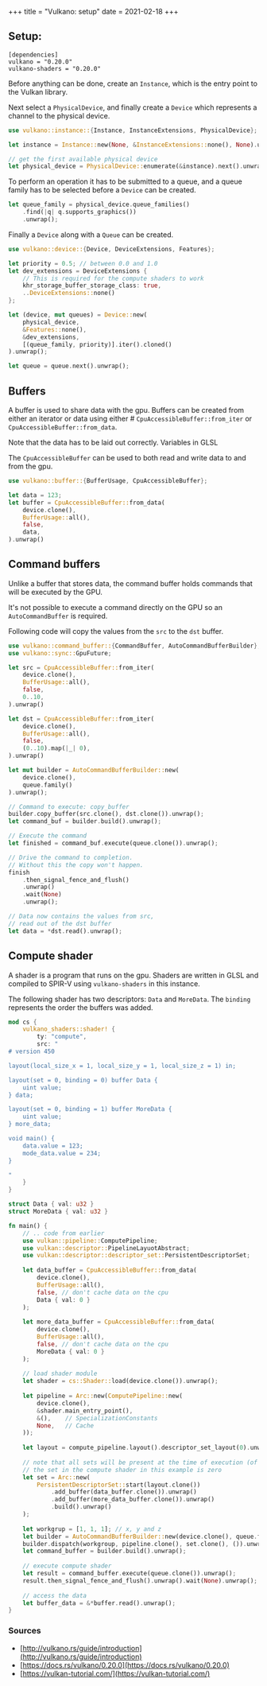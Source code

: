 +++
title = "Vulkano: setup"
date = 2021-02-18
+++

## Setup:

```
[dependencies]
vulkano = "0.20.0"
vulkano-shaders = "0.20.0"
```

Before anything can be done, create an `Instance`, which is the entry point to
the Vulkan library.

Next select a `PhysicalDevice`, and finally create a `Device` which represents
a channel to the physical device.

```rust
use vulkano::instance::{Instance, InstanceExtensions, PhysicalDevice};

let instance = Instance::new(None, &InstanceExtensions::none(), None).unwrap();

// get the first available physical device
let physical_device = PhysicalDevice::enumerate(&instance).next().unwrap();
```

To perform an operation it has to be submitted to a queue, and a queue family
has to be selected before a `Device` can be created.

```rust
let queue_family = physical_device.queue_families()
    .find(|q| q.supports_graphics())
    .unwrap();

```

Finally a `Device` along with a `Queue` can be created.

```rust
use vulkano::device::{Device, DeviceExtensions, Features};

let priority = 0.5; // between 0.0 and 1.0
let dev_extensions = DeviceExtensions {
    // This is required for the compute shaders to work
    khr_storage_buffer_storage_class: true,
    ..DeviceExtensions::none()
};

let (device, mut queues) = Device::new(
    physical_device,
    &Features::none(),
    &dev_extensions,
    [(queue_family, priority)].iter().cloned()
).unwrap();

let queue = queue.next().unwrap();
```

## Buffers

A buffer is used to share data with the gpu. Buffers can be created from either
an iterator or data using either # `CpuAccessibleBuffer::from_iter` or
`CpuAccessibleBuffer::from_data`.

Note that the data has to be laid out correctly.
Variables in GLSL 

The `CpuAccessibleBuffer` can be used to both read and write data to and from
the gpu.

```rust
use vulkano::buffer::{BufferUsage, CpuAccessibleBuffer};

let data = 123;
let buffer = CpuAccessibleBuffer::from_data(
    device.clone(),
    BufferUsage::all(),
    false,
    data,
).unwrap()
```

## Command buffers

Unlike a buffer that stores data, the command buffer holds commands that will be
executed by the GPU.

It's not possible to execute a command directly on the GPU so an `AutoCommandBuffer`
is required.

Following code will copy the values from the `src` to the `dst` buffer.

```rust
use vulkano::command_buffer::{CommandBuffer, AutoCommandBufferBuilder};
use vulkano::sync::GpuFuture;

let src = CpuAccessibleBuffer::from_iter(
    device.clone(),
    BufferUsage::all(),
    false,
    0..10,
).unwrap()

let dst = CpuAccessibleBuffer::from_iter(
    device.clone(),
    BufferUsage::all(),
    false,
    (0..10).map(|_| 0),
).unwrap()

let mut builder = AutoCommandBufferBuilder::new(
    device.clone(),
    queue.family()
).unwrap();

// Command to execute: copy_buffer
builder.copy_buffer(src.clone(), dst.clone()).unwrap();
let command_buf = builder.build().unwrap();

// Execute the command
let finished = command_buf.execute(queue.clone()).unwrap();

// Drive the command to completion.
// Without this the copy won't happen.
finish
    .then_signal_fence_and_flush()
    .unwrap()
    .wait(None)
    .unwrap();

// Data now contains the values from src, 
// read out of the dst buffer
let data = *dst.read().unwrap();
```

## Compute shader

A shader is a program that runs on the gpu. Shaders are written in GLSL and
compiled to SPIR-V using `vulkano-shaders` in this instance.

The following shader has two descriptors: `Data` and `MoreData`.
The `binding` represents the order the buffers was added.

```rust
mod cs {
    vulkano_shaders::shader! {
        ty: "compute",
        src: "
# version 450

layout(local_size_x = 1, local_size_y = 1, local_size_z = 1) in;

layout(set = 0, binding = 0) buffer Data {
    uint value;
} data;

layout(set = 0, binding = 1) buffer MoreData {
    uint value;
} more_data;

void main() {
    data.value = 123;
    mode_data.value = 234;
}

"
    }
}
```


```rust
struct Data { val: u32 }
struct MoreData { val: u32 }

fn main() {
    // .. code from earlier
    use vulkan::pipeline::ComputePipeline;
    use vulkan::descriptor::PipelineLayuotAbstract;
    use vulkan::descriptor::descriptor_set::PersistentDescriptorSet;
    
    let data_buffer = CpuAccessibleBuffer::from_data(
        device.clone(),
        BufferUsage::all(),
        false, // don't cache data on the cpu
        Data { val: 0 }
    );
    
    let more_data_buffer = CpuAccessibleBuffer::from_data(
        device.clone(),
        BufferUsage::all(),
        false, // don't cache data on the cpu
        MoreData { val: 0 }
    );
    
    // load shader module
    let shader = cs::Shader::load(device.clone()).unwrap();
    
    let pipeline = Arc::new(ComputePipeline::new(
        device.clone(),
        &shader.main_entry_point(),
        &(),    // SpecializationConstants
        None,   // Cache
    ));
    
    let layout = compute_pipeline.layout().descriptor_set_layout(0).unwrap();
    
    // note that all sets will be present at the time of execution (of the shader)
    // the set in the compute shader in this example is zero
    let set = Arc::new(
        PersistentDescriptorSet::start(layout.clone())
            .add_buffer(data_buffer.clone()).unwrap()
            .add_buffer(more_data_buffer.clone()).unwrap()
            .build().unwrap()
    );
    
    let workgrup = [1, 1, 1]; // x, y and z
    let builder = AutoCommandBufferBuilder::new(device.clone(), queue.family()).unwrap();
    builder.dispatch(workgroup, pipeline.clone(), set.clone(), ()).unwrap();
    let command_buffer = builder.build().unwrap();
    
    // execute compute shader
    let result = command_buffer.execute(queue.clone()).unwrap();
    result.then_signal_fence_and_flush().unwrap().wait(None).unwrap();
    
    // access the data
    let buffer_data = &*buffer.read().unwrap();
}

```


### Sources

* [http://vulkano.rs/guide/introduction](http://vulkano.rs/guide/introduction)
* [https://docs.rs/vulkano/0.20.0](https://docs.rs/vulkano/0.20.0)
* [https://vulkan-tutorial.com/](https://vulkan-tutorial.com/)
